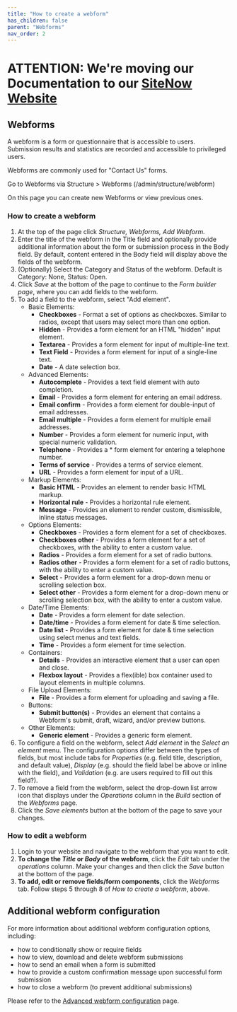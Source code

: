 ```yaml
---
title: "How to create a webform"
has_children: false
parent: "Webforms"
nav_order: 2
---
```

# ATTENTION: We're moving our Documentation to our [SiteNow Website](http://sitenow.uiowa.edu/documentation/webforms)

## Webforms

A webform is a form or questionnaire that is accessible to users. Submission results and statistics are recorded and accessible to privileged users.

Webforms are commonly used for "Contact Us" forms.

Go to Webforms via Structure > Webforms (/admin/structure/webform)

On this page you can create new Webforms or view previous ones.

### How to create a webform

1. At the top of the page click *Structure, Webforms, Add Webform.* 
2. Enter the title of the webform in the Title field and optionally provide additional information about the form or submission process in the Body field. By default, content entered in the Body field will display above the fields of the webform.
3. (Optionally) Select the Category and Status of the webform. Default is Category: None, Status: Open.
4. Click *Save* at the bottom of the page to continue to the *Form builder page*, where you can add fields to the webform.
5. To add a field to the webform, select "Add element".
   - Basic Elements:
     - **Checkboxes** - Format a set of options as checkboxes. Similar to radios, except that users may select more than one option.
     - **Hidden** - Provides a form element for an HTML "hidden" input element.
     - **Textarea** - Provides a form element for input of multiple-line text.
     - **Text Field** - Provides a form element for input of a single-line text.
     - **Date** - A date selection box.
   - Advanced Elements:
     - **Autocomplete** - Provides a text field element with auto completion.
     - **Email** - Provides a form element for entering an email address.
     - **Email confirm** - Provides a form element for double-input of email addresses.
     - **Email multiple** - Provides a form element for multiple email addresses.
     - **Number** - Provides a form element for numeric input, with special numeric validation.
     - **Telephone** - Provides a * form element for entering a telephone number.
     - **Terms of service** - Provides a terms of service element.
     - **URL** - Provides a form element for input of a URL.
   - Markup Elements:
      - **Basic HTML** - Provides an element to render basic HTML markup.
      - **Horizontal rule** - Provides a horizontal rule element.
      - **Message** - Provides an element to render custom, dismissible, inline status messages.
   - Options Elements:
      - **Checkboxes** - Provides a form element for a set of checkboxes.
      - **Checkboxes other** - Provides a form element for a set of checkboxes, with the ability to enter a custom value.
      - **Radios** - Provides a form element for a set of radio buttons.
      - **Radios other** - Provides a form element for a set of radio buttons, with the ability to enter a custom value.
      - **Select** - Provides a form element for a drop-down menu or scrolling selection box.
      - **Select other** - Provides a form element for a drop-down menu or scrolling selection box, with the ability to enter a custom value.
   - Date/Time Elements:
     - **Date** - Provides a form element for date selection.
     - **Date/time** - Provides a form element for date & time selection.
     - **Date list** - Provides a form element for date & time selection using select menus and text fields.
     - **Time** - Provides a form element for time selection.
   - Containers:
     - **Details** - Provides an interactive element that a user can open and close.
     - **Flexbox layout** - Provides a flex(ible) box container used to layout elements in multiple columns.
   - File Upload Elements:
     - **File** - Provides a form element for uploading and saving a file.
   - Buttons:
     - **Submit button(s)** - Provides an element that contains a Webform's submit, draft, wizard, and/or preview buttons.
   - Other Elements:
     - **Generic element** - Provides a generic form element.
6. To configure a field on the webform, select *Add element* in the *Select an element* menu. The configuration options differ between the types of fields, but most include tabs for *Properties* (e.g. field title, description, and default value), *Display* (e.g. should the field label be above or inline with the field), and *Validation* (e.g. are users required to fill out this field?).
7. To remove a field from the webform, select the drop-down list arrow icon that displays under the *Operations* column in the *Build* section of the *Webforms* page.
8. Click the *Save elements* button at the bottom of the page to save your changes.

### How to edit a webform

1. Login to your website and navigate to the webform that you want to edit.
2. **To change the *Title* or *Body* of the webform**, click the *Edit* tab under the *operations* column. Make your changes and then click the *Save* button at the bottom of the page.
3. **To add, edit or remove fields/form components**, click the *Webforms* tab. Follow steps 5 through 8 of *How to create a webform*, above.

## Additional webform configuration

For more information about additional webform configuration options, including:

- how to conditionally show or require fields
- how to view, download and delete webform submissions
- how to send an email when a form is submitted
- how to provide a custom confirmation message upon successful form submission
- how to close a webform (to prevent additional submissions)
  
Please refer to the [Advanced webform configuration](http://sitenow.uiowa.edu/documentation/webforms/advanced-webform-configuration) page.
